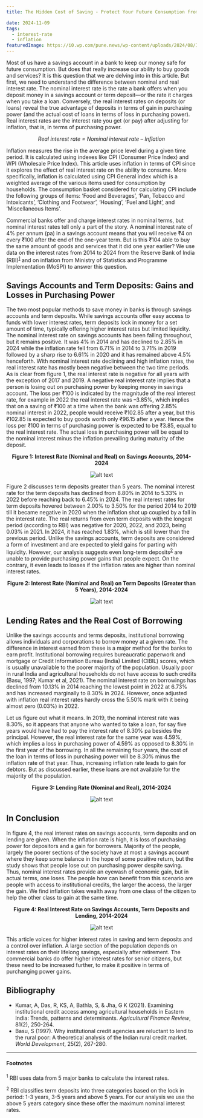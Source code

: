 ```yaml
---
title: The Hidden Cost of Saving - Protect Your Future Consumption from Silent Losses

date: 2024-11-09
tags:
  - interest-rate
  - inflation
featuredImage: https://i0.wp.com/pune.news/wp-content/uploads/2024/08/Inflation.webp
---
```


Most of us have a savings account in a bank to keep our money safe for future consumption. But does that really increase our ability to buy goods and services? It is this question that we are delving into in this article. But first, we need to understand the difference between nominal and real interest rate. The nominal interest rate is the rate a bank offers when you deposit money in a savings account or term deposit—or the rate it charges when you take a loan. Conversely, the real interest rates on deposits (or loans) reveal the true advantage of deposits in terms of gain in purchasing power (and the actual cost of loans in terms of loss in purchasing power). Real interest rates are the interest rate you get (or pay) after adjusting for inflation, that is, in terms of purchasing power.  

<center>

*Real interest rate = Nominal interest rate – Inflation*

</center>

Inflation measures the rise in the average price level during a given time period. It is calculated using indexes like CPI (Consumer Price Index) and WPI (Wholesale Price Index). This article uses inflation in terms of CPI since it explores the effect of real interest rate on the ability to consume. More specifically, inflation is calculated using CPI General index which is a weighted average of the various items used for consumption by households. The consumption basket considered for calculating CPI include the following groups of items: ‘Food and Beverages’, ‘Pan, Tobacco and Intoxicants’, ‘Clothing and Footwear’, ‘Housing’, ‘Fuel and Light’, and ‘Miscellaneous Items’.

Commercial banks offer and charge interest rates in nominal terms, but nominal interest rates tell only a part of the story. A nominal interest rate of 4% per annum (pa) in a savings account means that you will receive ₹4 on every ₹100 after the end of the one-year term. But is this ₹104 able to buy the same amount of goods and services that it did one year earlier? We use data on the interest rates from 2014 to 2024 from the Reserve Bank of India (RBI)<sup><a href="#foot1">1</a></sup> and on inflation from Ministry of Statistics and Programme Implementation (MoSPI) to answer this question.

## Savings Accounts and Term Deposits: Gains and Losses in Purchasing Power

The two most popular methods to save money in banks is through savings accounts and term deposits. While savings accounts offer easy access to funds with lower interest rates, term deposits lock in money for a set amount of time, typically offering higher interest rates but limited liquidity. The nominal interest rate on savings accounts has been falling throughout, but it remains positive. It was 4% in 2014 and has declined to 2.85% in 2024 while the inflation rate fell from 6.71% in 2014 to 3.71% in 2019 followed by a sharp rise to 6.61% in 2020 and it has remained above 4.5% henceforth. With nominal interest rate declining and high inflation rates, the real interest rate has mostly been negative between the two time periods. As is clear from figure 1, the real interest rate is negative for all years with the exception of 2017 and 2019. A negative real interest rate implies that a person is losing out on purchasing power by keeping money in savings account. The loss per ₹100 is indicated by the magnitude of the real interest rate, for example in 2022 the real interest rate was –3.85%, which implies that on a saving of ₹100 at a time when the bank was offering 2.85% nominal interest in 2022, people would receive ₹102.85 after a year, but this ₹102.85 is expected to buy goods worth only ₹96.15 after a year. Hence the loss per ₹100 in terms of purchasing power is expected to be ₹3.85, equal to the real interest rate. The actual loss in purchasing power will be equal to the nominal interest minus the inflation prevailing during maturity of the deposit. 

<center>

**Figure 1: Interest Rate (Nominal and Real) on Savings Accounts, 2014-2024**

![alt text](image.png)

</center>

Figure 2 discusses term deposits greater than 5 years. The nominal interest rate for the term deposits has declined from 8.80% in 2014 to 5.33% in 2022 before reaching back to 6.45% in 2024.  The real interest rates for term deposits hovered between 2.00% to 3.50% for the period 2014 to 2019 till it became negative in 2020 when the inflation shot up coupled by a fall in the interest rate. The real returns from even term deposits with the longest period (according to RBI) was negative for 2020, 2022, and 2023, being 0.03% in 2021. In 2024, it has reached 1.83%, which is still lower than the previous period. Unlike the savings accounts, term deposits are considered a form of investment and are expected to yield gains for parting with liquidity. However, our analysis suggests even long-term deposits<sup><a href="#foot2">2</a></sup> are unable to provide purchasing power gains that people expect. On the contrary, it even leads to losses if the inflation rates are higher than nominal interest rates.  

<center>

**Figure 2: Interest Rate (Nominal and Real) on Term Deposits (Greater than 5 Years), 2014-2024**

![alt text](image-1.png)

</center>

## Lending Rates and the Real Cost of Borrowing

Unlike the savings accounts and terms deposits, institutional borrowing allows individuals and corporations to borrow money at a given rate. The difference in interest earned from these is a major method for the banks to earn profit. Institutional borrowing requires bureaucratic paperwork and mortgage or Credit Information Bureau (India) Limited (CIBIL) scores, which is usually unavailable to the poorer majority of the population. Usually poor in rural India and agricultural households do not have access to such credits (Basu, 1997; Kumar et al, 2021). The nominal interest rate on borrowings has declined from 10.13% in 2014 reaching the lowest point in 2022 at 6.73% and has increased marginally to 8.30% in 2024. However, once adjusted with inflation real interest rates hardly cross the 5.50% mark with it being almost zero (0.03%) in 2022. 

Let us figure out what it means. In 2019, the nominal interest rate was 8.30%, so it appears that anyone who wanted to take a loan, for say five years would have had to pay the interest rate of 8.30% pa besides the principal. However, the real interest rate for the same year was 4.59%, which implies a loss in purchasing power of 4.59% as opposed to 8.30% in the first year of the borrowing. In all the remaining four years, the cost of the loan in terms of loss in purchasing power will be 8.30% minus the inflation rate of that year. Thus, increasing inflation rate leads to gain for debtors. But as discussed earlier, these loans are not available for the majority of the population. 

<center>

**Figure 3: Lending Rate (Nominal and Real), 2014-2024**

![alt text](image-2.png)

</center>

## In Conclusion

In figure 4, the real interest rates on savings accounts, term deposits and on lending are given. When the inflation rate is high, it is loss of purchasing power for depositors and a gain for borrowers. Majority of the people, largely the poorer sections of the society have at most a savings account where they keep some balance in the hope of some positive return, but the study shows that people lose out on purchasing power despite saving. Thus, nominal interest rates provide an eyewash of economic gain, but in actual terms, one loses. The people how can benefit from this scenario are people with access to institutional credits, the larger the access, the larger the gain. We find inflation takes wealth away from one class of the citizen to help the other class to gain at the same time. 

<center>

**Figure 4: Real Interest Rate on Savings Accounts, Term Deposits and Lending, 2014-2024**

![alt text](image-3.png)

</center>

This article voices for higher interest rates in saving and term deposits and a control over inflation. A large section of the population depends on interest rates on their lifelong savings, especially after retirement. The commercial banks do offer higher interest rates for senior citizens, but these need to be increased further, to make it positive in terms of purchanging power gains. 

## Bibliography

- Kumar, A, Das, R, KS, A, Bathla, S, & Jha, G K (2021). Examining institutional credit access among agricultural households in Eastern India: Trends, patterns and determinants. _Agricultural Finance Review_, 81(2), 250-264.
- Basu, S (1997). Why institutional credit agencies are reluctant to lend to the rural poor: A theoretical analysis of the Indian rural credit market. _World Development_, 25(2), 267-280. 
 
---
#### Footnotes

<p id="foot1" class="text-xs"><sup>1</sup> RBI uses data from 5 major banks to calculate the interest rates.</p>

<p id="foot2" class="text-xs"><sup>2</sup> RBI classifies term deposits into three categories based on the lock in period: 1-3 years, 3-5 years and above 5 years. For our analysis we use the above 5 years category since these offer the maximum nominal interest rates.</p> 